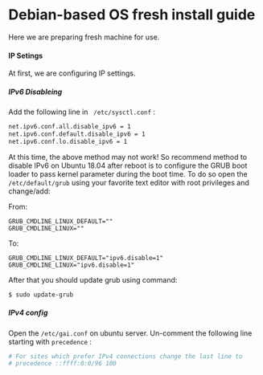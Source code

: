 # Debian-based OS fresh install guide
Here we are preparing fresh machine for use.

#### IP Setings
At first, we are configuring IP settings.

##### IPv6 Disableing
Add the following line in ` /etc/sysctl.conf` :

``` bash
net.ipv6.conf.all.disable_ipv6 = 1 
net.ipv6.conf.default.disable_ipv6 = 1 
net.ipv6.conf.lo.disable_ipv6 = 1 
```

At this time, the above method may not work! So recommend method to disable IPv6 on Ubuntu 18.04 after reboot is to configure the GRUB boot loader to pass kernel parameter during the boot time.
To do so open the `/etc/default/grub` using your favorite text editor with root privileges and change/add:

From:
```
GRUB_CMDLINE_LINUX_DEFAULT=""
GRUB_CMDLINE_LINUX=""
```
To:
```
GRUB_CMDLINE_LINUX_DEFAULT="ipv6.disable=1"
GRUB_CMDLINE_LINUX="ipv6.disable=1"
```

After that you should update grub using command:

``` bash
$ sudo update-grub
```

##### IPv4 config
Open the `/etc/gai.conf` on ubuntu server. 
Un-comment the following line starting with `precedence` :

``` python
# For sites which prefer IPv4 connections change the last line to 
# precedence ::ffff:0:0/96 100 
```



